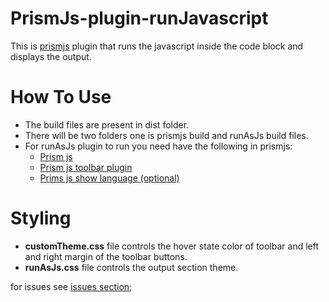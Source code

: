 # PrismJs-plugin-runJavascript
This is [prismjs](https://github.com/PrismJS/prism) plugin that runs the javascript inside the code block and displays the output.

# How To Use

- The build files are present in dist folder.
- There will be two folders one is prismjs build and runAsJs build files.
- For runAsJs plugin to run you need have the following in prismjs:
  - [Prism js](https://github.com/PrismJS/prism)
  - [Prism js toolbar plugin](https://github.com/PrismJS/prism/tree/master/plugins/toolbar)
  - [Prims js show language (optional) ](https://github.com/PrismJS/prism/tree/master/plugins/show-language)

# Styling

- **customTheme.css** file controls the hover state color of toolbar and left and right margin of the toolbar buttons.
- **runAsJs.css** file controls the output section theme.

for issues see [issues section](https://github.com/karthikeyan-cool/PrismJs-plugin-runJavascript/issues);
